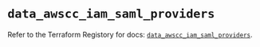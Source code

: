 # `data_awscc_iam_saml_providers`

Refer to the Terraform Registory for docs: [`data_awscc_iam_saml_providers`](https://registry.terraform.io/providers/hashicorp/awscc/0.70.0/docs/data-sources/iam_saml_providers).
